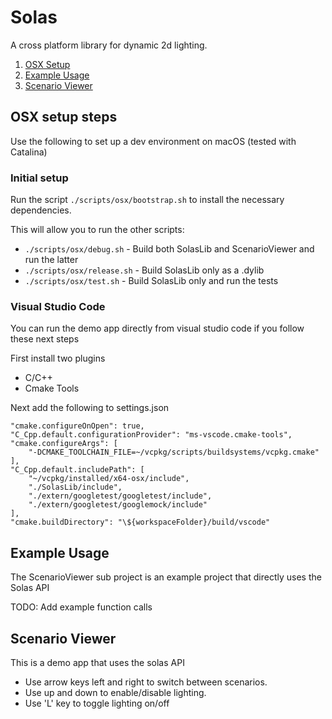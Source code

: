 # Solas

A cross platform library for dynamic 2d lighting.

1. [OSX Setup](#osx-setup-steps)
2. [Example Usage](#example-usage)
3. [Scenario Viewer](#scenario-viewer)

## OSX setup steps

Use the following to set up a dev environment on macOS (tested with Catalina)

### Initial setup

Run the script `./scripts/osx/bootstrap.sh` to install the necessary dependencies.

This will allow you to run the other scripts:

- `./scripts/osx/debug.sh` - Build both SolasLib and ScenarioViewer and run the latter
- `./scripts/osx/release.sh` - Build SolasLib only as a .dylib
- `./scripts/osx/test.sh` - Build SolasLib only and run the tests

### Visual Studio Code

You can run the demo app directly from visual studio code if you follow these next steps

First install two plugins

- C/C++
- Cmake Tools

Next add the following to settings.json

    "cmake.configureOnOpen": true,
    "C_Cpp.default.configurationProvider": "ms-vscode.cmake-tools",
    "cmake.configureArgs": [
        "-DCMAKE_TOOLCHAIN_FILE=~/vcpkg/scripts/buildsystems/vcpkg.cmake"
    ],
    "C_Cpp.default.includePath": [
        "~/vcpkg/installed/x64-osx/include",
        "./SolasLib/include",
        "./extern/googletest/googletest/include",
        "./extern/googletest/googlemock/include"
    ],
    "cmake.buildDirectory": "\${workspaceFolder}/build/vscode"

## Example Usage

The ScenarioViewer sub project is an example project that directly uses the Solas API

TODO: Add example function calls

## Scenario Viewer

This is a demo app that uses the solas API

- Use arrow keys left and right to switch between scenarios.
- Use up and down to enable/disable lighting.
- Use 'L' key to toggle lighting on/off

